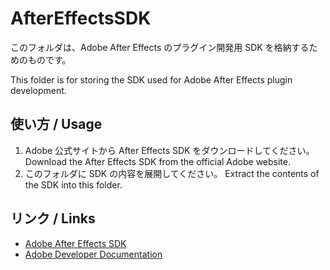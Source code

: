 # AfterEffectsSDK

このフォルダは、Adobe After Effects のプラグイン開発用 SDK を格納するためのものです。

This folder is for storing the SDK used for Adobe After Effects plugin development.

## 使い方 / Usage

1. Adobe 公式サイトから After Effects SDK をダウンロードしてください。\
   Download the After Effects SDK from the official Adobe website.
2. このフォルダに SDK の内容を展開してください。
   Extract the contents of the SDK into this folder.

## リンク / Links

- [Adobe After Effects SDK](https://developer.adobe.com/after-effects/)
- [Adobe Developer Documentation](https://developer.adobe.com/)
